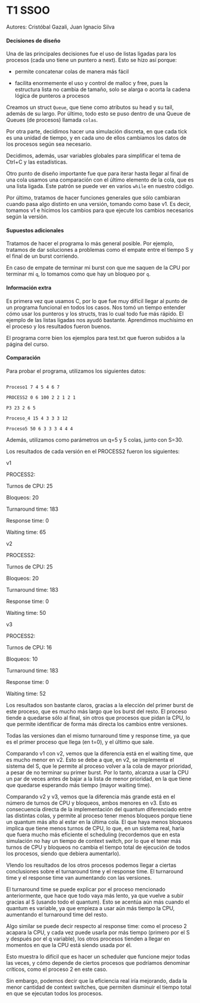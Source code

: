 
# T1 SSOO

  

Autores: Cristóbal Gazali, Juan Ignacio Silva

  

#### Decisiones de diseño

Una de las principales decisiones fue el uso de listas ligadas para los procesos (cada uno tiene un puntero a next). Esto se hizo así porque:

* permite concatenar colas de manera más fácil

* facilita enormemente el uso y control de malloc y free, pues la estructura lista no cambia de tamaño, solo se alarga o acorta la cadena lógica de punteros a procesos

  

Creamos un struct `Queue`, que tiene como atributos su head y su tail, además de su largo. Por último, todo esto se puso dentro de una Queue de Queues (de procesos) llamada `colas`.

  

Por otra parte, decidimos hacer una simulación discreta, en que cada tick es una unidad de tiempo, y en cada uno de ellos cambiamos los datos de los procesos según sea necesario.

Decidimos, además, usar variables globales para simplificar el tema de Ctrl+C y las estadísticas.

  

Otro punto de diseño importante fue que para iterar hasta llegar al final de una cola usamos una comparación con el último elemento de la cola, que es una lista ligada. Este patrón se puede ver en varios `while` en nuestro código.

  

Por último, tratamos de hacer funciones generales que sólo cambiaran cuando pasa algo distinto en una versión, tomando como base v1. Es decir, tomamos v1 e hicimos los cambios para que ejecute los cambios necesarios según la versión.

  

#### Supuestos adicionales

Tratamos de hacer el programa lo más general posible. Por ejemplo, tratamos de dar soluciones a problemas como el empate entre el tiempo S y el final de un burst corriendo.

En caso de empate de terminar mi burst con que me saquen de la CPU por terminar mi `q`, lo tomamos como que hay un bloqueo por `q`.

  

#### Información extra

Es primera vez que usamos C, por lo que fue muy difícil llegar al punto de un programa funcional en todos los casos. Nos tomó un tiempo entender cómo usar los punteros y los structs, tras lo cual todo fue más rápido. El ejemplo de las listas ligadas nos ayudó bastante. Aprendimos muchísimo en el proceso y los resultados fueron buenos.

El programa corre bien los ejemplos para test.txt que fueron subidos a la página del curso.
  

#### Comparación

Para probar el programa, utilizamos los siguientes datos:

```

Proceso1 7 4 5 4 6 7

PROCESS2 0 6 100 2 2 1 2 1

P3 23 2 6 5

Proceso_4 15 4 3 3 3 12

Proceso5 50 6 3 3 3 4 4 4

```

Además, utilizamos como parámetros un q=5 y 5 colas, junto con S=30.

Los resultados de cada versión en el PROCESS2 fueron los siguientes:

v1

PROCESS2:

Turnos de CPU: 25

Bloqueos: 20

Turnaround time: 183

Response time: 0

Waiting time: 65

  

v2

PROCESS2:

Turnos de CPU: 25

Bloqueos: 20

Turnaround time: 183

Response time: 0

Waiting time: 50

  

v3

PROCESS2:

Turnos de CPU: 16

Bloqueos: 10

Turnaround time: 183

Response time: 0

Waiting time: 52

  

Los resultados son bastante claros, gracias a la elección del primer burst de este proceso, que es mucho más largo que los burst del resto. El proceso tiende a quedarse sólo al final, sin otros que procesos que pidan la CPU, lo que permite identificar de forma más directa los cambios entre versiones.

Todas las versiones dan el mismo turnaround time y response time, ya que es el primer proceso que llega (en t=0), y el último que sale.

Comparando v1 con v2, vemos que la diferencia está en el waiting time, que es mucho menor en v2. Esto se debe a que, en v2, se implementa el sistema del S, que le permite al proceso volver a la cola de mayor prioridad, a pesar de no terminar su primer burst. Por lo tanto, alcanza a usar la CPU un par de veces antes de bajar a la lista de menor prioridad, en la que tiene que quedarse esperando más tiempo (mayor waiting time).

Comparando v2 y v3, vemos que la diferencia más grande está en el número de turnos de CPU y bloqueos, ambos menores en v3. Esto es consecuencia directa de la implementación del quantum diferenciado entre las distintas colas, y permite al proceso tener menos bloqueos porque tiene un quantum más alto al estar en la última cola. El que haya menos bloqueos implica que tiene menos turnos de CPU, lo que, en un sistema real, haría que fuera mucho más eficiente el scheduling (recordemos que en esta simulación no hay un tiempo de context switch, por lo que el tener más turnos de CPU y bloqueos no cambia el tiempo total de ejecución de todos los procesos, siendo que debiera aumentarlo).

VIendo los resultados de los otros procesos podemos llegar a ciertas conclusiones sobre el turnaround time y el response time. El turnaround time y el response time van aumentando con las versiones.

El turnaround time se puede explicar por el proceso mencionado anteriormente, que hace que todo vaya más lento, ya que vuelve a subir gracias al S (usando todo el quantum). Esto se acentúa aún más cuando el quantum es variable, ya que empieza a usar aún más tiempo la CPU, aumentando el turnaround time del resto.

Algo similar se puede decir respecto al response time: como el proceso 2 acapara la CPU, y cada vez puede usarla por más tiempo (primero por el S y después por el q variable), los otros procesos tienden a llegar en momentos en que la CPU está siendo usada por él.

Esto muestra lo difícil que es hacer un scheduler que funcione mejor todas las veces, y cómo depende de ciertos procesos que podríamos denominar críticos, como el proceso 2 en este caso.

Sin embargo, podemos decir que la eficiencia real iría mejorando, dada la menor cantidad de context switches, que permiten disminuir el tiempo total en que se ejecutan todos los procesos.